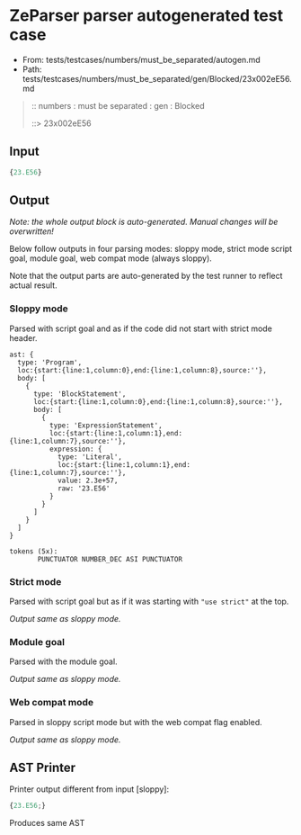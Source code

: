 # ZeParser parser autogenerated test case

- From: tests/testcases/numbers/must_be_separated/autogen.md
- Path: tests/testcases/numbers/must_be_separated/gen/Blocked/23x002eE56.md

> :: numbers : must be separated : gen : Blocked
>
> ::> 23x002eE56

## Input


`````js
{23.E56}
`````

## Output

_Note: the whole output block is auto-generated. Manual changes will be overwritten!_

Below follow outputs in four parsing modes: sloppy mode, strict mode script goal, module goal, web compat mode (always sloppy).

Note that the output parts are auto-generated by the test runner to reflect actual result.

### Sloppy mode

Parsed with script goal and as if the code did not start with strict mode header.

`````
ast: {
  type: 'Program',
  loc:{start:{line:1,column:0},end:{line:1,column:8},source:''},
  body: [
    {
      type: 'BlockStatement',
      loc:{start:{line:1,column:0},end:{line:1,column:8},source:''},
      body: [
        {
          type: 'ExpressionStatement',
          loc:{start:{line:1,column:1},end:{line:1,column:7},source:''},
          expression: {
            type: 'Literal',
            loc:{start:{line:1,column:1},end:{line:1,column:7},source:''},
            value: 2.3e+57,
            raw: '23.E56'
          }
        }
      ]
    }
  ]
}

tokens (5x):
       PUNCTUATOR NUMBER_DEC ASI PUNCTUATOR
`````

### Strict mode

Parsed with script goal but as if it was starting with `"use strict"` at the top.

_Output same as sloppy mode._

### Module goal

Parsed with the module goal.

_Output same as sloppy mode._

### Web compat mode

Parsed in sloppy script mode but with the web compat flag enabled.

_Output same as sloppy mode._

## AST Printer

Printer output different from input [sloppy]:

````js
{23.E56;}
````

Produces same AST
